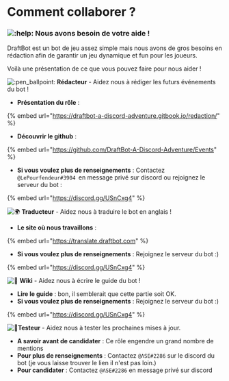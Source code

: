 # Comment collaborer ?

### ![:help:](https://cdn.discordapp.com/emojis/732636465485447199.png?v=1)  **Nous avons besoin de votre aide !**

DraftBot est un bot de jeu assez simple mais nous avons de gros besoins en rédaction afin de garantir un jeu dynamique et fun pour les joueurs.

Voilà une présentation de ce que vous pouvez faire pour nous aider !

![:pen_ballpoint:](https://discord.com/assets/ef166777e2f79997d529055dc66f0ab7.svg)  **Rédacteur** - Aidez nous à rédiger les futurs événements du bot !

* **Présentation du rôle** : 

{% embed url="https://draftbot-a-discord-adventure.gitbook.io/redaction/" %}

* **Découvrir le github** : 

{% embed url="https://github.com/DraftBot-A-Discord-Adventure/Events" %}

* **Si vous voulez plus de renseignements** : Contactez `@LePourfendeur#3904 `en message privé sur discord ou rejoignez le serveur du bot :

{% embed url="https://discord.gg/USnCxg4" %}



![:earth_africa:](https://discord.com/assets/6d274903d488a6b57e40a883809fb33c.svg)  **Traducteur** - Aidez nous à traduire le bot en anglais !

* **Le site où nous travaillons** : 

{% embed url="https://translate.draftbot.com" %}

* **Si vous voulez plus de renseignements** : Rejoignez le serveur du bot :) 

{% embed url="https://discord.gg/USnCxg4" %}

![:blue_book:](https://discord.com/assets/331da3cdba2b7b84a5acd7a1f304a3bd.svg)  **Wiki** - Aidez nous à écrire le guide du bot !

* **Lire le guide** : bon, il semblerait que cette partie soit OK.
* **Si vous voulez plus de renseignements** : Rejoignez le serveur du bot :) 

{% embed url="https://discord.gg/USnCxg4" %}

 ![:robot:](https://discord.com/assets/b67e65c2ab0428da786c1f53ebfd4243.svg) **Testeur** - Aidez nous à tester les prochaines mises à jour.

* **A savoir avant de candidater** : Ce rôle engendre un grand nombre de mentions 
* **Pour plus de renseignements** : Contactez `@ΛSE#2286` sur le discord du bot (je vous laisse trouver le lien il n'est pas loin.)
* **Pour candidater** : Contactez `@ΛSE#2286` en message privé sur discord
